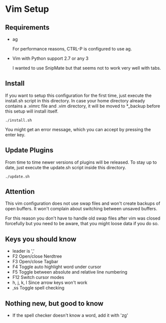 Vim Setup
=========

Requirements
------------

- ag

	For performance reasons, CTRL-P is configured to use ag.

- Vim with Python support 2.7 or any 3

	I wanted to use SnipMate but that seems not to work very well with tabs.

Install
-------

If you want to setup this configuration for the first time, just execute the
install.sh script in this directory. In case your home directory already
contains a .vimrc file and .vim directory, it will be moved to *_backup before
this setup will install itself.

	./install.sh

You might get an error message, which you can accept by pressing the enter key.

Update Plugins
--------------

From time to time newer versions of plugins will be released. To stay up to
date, just execute the update.sh script inside this directory.

	./update.sh

Attention
---------

This vim configuration does not use swap files and won't create backups of
open buffers. It won't complain about switching between unsaved buffers.

For this reason you don't have to handle old swap files after vim was closed
forcefully but you need to be aware, that you might loose data if you do so.

Keys you should know
--------------------
* leader is ','
* F2 Open/close Nerdtree
* F3 Open/close Tagbar
* F4 Toggle auto highlight word under cursor
* F5 Toggle between absolute and relative line numbering
* F12 Switch cursor modes
* h, j, k, l Since arrow keys won't work
* ,ss Toggle spell checking

Nothing new, but good to know
-----------------------------

* If the spell checker doesn't know a word, add it with 'zg'

